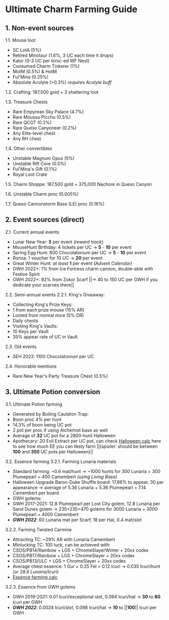 # Ultimate Charm Farming Guide

## 1. Non-event sources

1.1. Mouse loot
- SC LotA (5%)
- Retired Minotaur (1.6%, 3 UC each time it drops)
- Kalor (0-3 UC per tonic-ed WF Nest)
- Consumed Charm Tinkerer (1%)
- MotM (0.5%) & HotM
- Ful'Mina (0.25%)
- Absolute Acolyte (>0.3%) *requires Acolyte buff*

1.2. Crafting: 187,500 gold + 3 shattering loot

1.3. Treasure Chests
- Rare Empyrean Sky Palace (4.7%)
- Rare Moussu Picchu (0.5%)
- Rare QCGT (0.2%)
- Rare Queso Canyoneer (0.2%)
- Any Elite-level chest
- Any RH chest

1.4. Other convertibles
- Unstable Magnum Opus (5%)
- Unstable Rift Core (0.5%)
- Ful'Mina's Gift (0.1%)
- Royal Loot Crate

1.5. Charm Shoppe: 187,500 gold + 375,000 Nachore in Queso Canyon

1.6. Unstable Charm proc (0.005%)

1.7. Queso Cannonstorm Base (LE) proc (0.16%)

## 2. Event sources (direct)

2.1. Current annual events
- Lunar New Year: **3** per event *(reward track)*
- MouseHunt Birthday: 4 tickets per UC -> **5** - **10** per event
- Spring Egg Hunt: 800 Chocolatonium per UC -> **5** - **10** per event
- Ronza: 1 voucher for 10 UC -> **20** per event
- Great Winter Hunt: *at least* **1** per event *(Advent Calendar)*
- GWH 2022+: 1% from Ice Fortress charm cannon, double-able with Festive Spirit
- GWH 2022+: 92% from Zokor Scarf ||-> 40 to 150 UC per GWH if you dedicate your scarves there||

2.2. Semi-annual events
2.2.1. King's Giveaway:
- Collecting King's Prize Keys:
 - 1 from each prize mouse (15% AR)
 - Looted from normal mice (5% DR)
 - Daily chests
- Visiting King's Vaults:
 - 10 Keys per Vault
 - 35% appear rate of UC in Vault

2.3. Old events
- SEH 2022: 1100 Chocolatonium per UC

2.4. Honorable mentions
- Rare New Year's Party Treasure Chest (0.5%)

## 3. Ultimate Potion conversion

3.1. Ultimate Potion farming
- Generated by Boiling Cauldron Trap:
 - Boon proc 4% per hunt
 - 14.3% of boon being UC pot
 - 2 pot per proc if using Alchemist base as well
 - Average of **32** UC pot for a 2800-hunt Halloween
- Apothecary: 20 Evil Extract per UC pot, can check [Halloween calc](<https://bit.ly/MH_UC_Hween_calc>) here to see how much EE you can likely farm ||(spoiler: should be between **100** and **350** UC pots per Halloween)||

3.2. Essence farming
3.2.1. Farming Lunaria materials
- Standard farming: ~0.6 mat/hunt -> ~1000 hunts for 300 Lunaria + 300 Plumepearl = 400 Camembert *(using Living Base)*
- Halloween Upgrade Baron-Duke Shuffle board: 17.86% to appear, 30 per appearance -> average of 5.36 Lunaria + 5.36 Plumepearl = 7.14 Camembert per board
- GWH golems:
 - GWH 2017-2021: 12.8 Plumepearl per Lost City golem, 12.8 Lunaria per Sand Dunes golem -> 235+235=470 golems for 3000 Lunaria + 3000 Plumepearl = 4000 Camembert
 - ***GWH 2022***: 60 Lunaria mat per Scarf, 18 per Hat, 0.4 mat/slot

3.2.2. Farming Twisted Carmine
- Attracting TC: ~29% AR with Lunaria Camembert
- Minlucking TC: 100 luck, can be achieved with:
 - CSOS/PB14/Rainbow + LGS + ChromeSlayerWinter + 20xx codex
 - CSOS/PB17/Rainbow + LGS + ChromeSlayer + 20xx codex
 - CSOS/PB13/ULC + LGS + ChromeSlayer + 20xx codex
- Average chest essence: 1 Gur + 0.25 Fel = 0.12 Icuri -> 0.035 Icuri/hunt *(or 28.6 Lunaria/Icuri)*
- [Essence farming calc](<https://bit.ly/MH_Essence_calc>)

3.2.3. Essence from GWH golems
- GWH 2019-2021: 0.01 Icuri/exceptional slot, 0.094 Icuri/hat -> **30** to **80** Icuri per GWH
- ***GWH 2022***: 0.0024 Icuri/slot, 0.098 Icuri/hat -> **10** to ||**100**|| Icuri per GWH